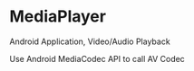 # MediaPlayer
Android Application, Video/Audio Playback

Use Android MediaCodec API to call AV Codec 

